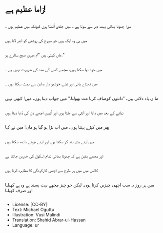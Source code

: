 # زاما عظیم ہے!

##
میرا چھوٹا بھائی بہت دیر سے سوتا ہے ۔ میں جلدی اُٹھتا ہوں کیونکہ میں عظیم ہوں ۔

##
میں ہی وہ ایک ہوں  جو سورج کی روشنی کو اندر لاتا ہوں

##
ماں کہتی ہیں "تم میری صبح ستارے ہو."

##
میں خود نہا سکتا ہوں. مجھے کسی کی مدد کی ضرورت نہیں ہے ۔

##
میں ٹھنڈے پانی اور نیلے خوشبو دار صابن سے نمٹ سکتا ہوں ۔

##
ما ں یاد دلاتی ہیں، "دانتوں کوصاف کرنا مت بھولنا." میں جواب دیتا ہوں، میں! کبھی نہیں

##
نہانے کے بعد میں دادا اور آنٹی سے ملتا ہوں اور اُنہیں اچھے دن کی دُعا دیتا ہوں

##
پھر میں کپڑے پہنتا ہوں، میں اب بڑا ہو گیا ہو ماں! میں نے کہا

##
میں اپنے بٹن بند کر سکتا ہوں اور اپنے جوتے باندھ سکتا ہوں

##
اور مجھے یقین ہے کہ چھوٹا بھائی تمام اسکول کی خبریں جانتا ہے

##
کلاس میں میں ہر طرح سے اچھی کارکردگی کا مظاہرہ کرتا ہوں

##
میں ہر روز یہ سب اچھی چیزیں کرتا ہوں. لیکن جو چیز مجھے بہت پسند ہے وہ ہے کھیلنا اور صرف کھیلنا

##
* License: [CC-BY]
* Text: Michael Oguttu
* Illustration: Vusi Malindi
* Translation: Shahid Abrar-ul-Hassan
* Language: ur
